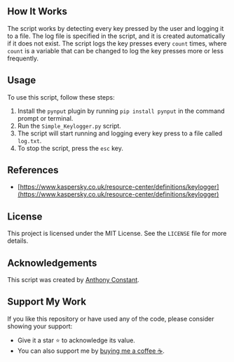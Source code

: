 ## How It Works

The script works by detecting every key pressed by the user and logging it to a file. The log file is specified in the script, and it is created automatically if it does not exist. The script logs the key presses every `count` times, where `count` is a variable that can be changed to log the key presses more or less frequently.

## Usage

To use this script, follow these steps:

1. Install the `pynput` plugin by running `pip install pynput` in the command prompt or terminal.
2. Run the `Simple_Keylogger.py` script.
3. The script will start running and logging every key press to a file called `log.txt`.
4. To stop the script, press the `esc` key.

## References

- [https://www.kaspersky.co.uk/resource-center/definitions/keylogger](https://www.kaspersky.co.uk/resource-center/definitions/keylogger)

## License

This project is licensed under the MIT License. See the `LICENSE` file for more details.

## Acknowledgements

This script was created by [Anthony Constant](https://anthonyconstant.co.uk/). 

## Support My Work

If you like this repository or have used any of the code, please consider showing your support:

- Give it a star ⭐️ to acknowledge its value.
- You can also support me by [buying me a coffee ☕️](https://ko-fi.com/W7W144CAO).

